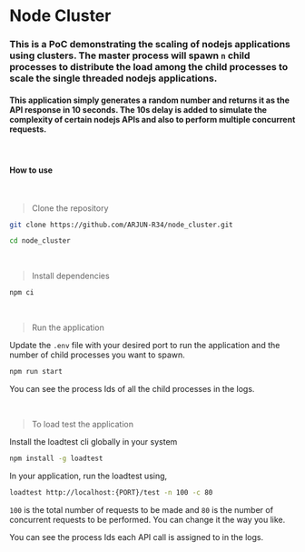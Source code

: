 # Node Cluster

### This is a PoC demonstrating the scaling of nodejs applications using clusters. The master process will spawn `n` child processes to distribute the load among the child processes to scale the single threaded nodejs applications.

#### This application simply generates a random number and returns it as the API response in 10 seconds. The 10s delay is added to simulate the complexity of certain nodejs APIs and also to perform multiple concurrent requests.

<br>

#### How to use

<br>

> Clone the repository

```sh
git clone https://github.com/ARJUN-R34/node_cluster.git

cd node_cluster
```

<br>

> Install dependencies

```sh
npm ci
```

<br>

> Run the application

Update the `.env` file with your desired port to run the application and the number of child processes you want to spawn.

```sh
npm run start
```

You can see the process Ids of all the child processes in the logs.

<br>

> To load test the application

Install the loadtest cli globally in your system

```sh
npm install -g loadtest
```

In your application, run the loadtest using,

```sh
loadtest http://localhost:{PORT}/test -n 100 -c 80
```

`100` is the total number of requests to be made and `80` is the number of concurrent requests to be performed. You can change it the way you like.

You can see the process Ids each API call is assigned to in the logs.
